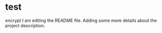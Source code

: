 # test
encrypt
I am editing the README file. Adding some more details about the project description.
